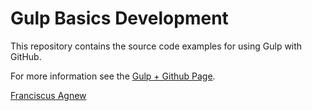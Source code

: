 Gulp Basics Development
=================

This repository contains the source code examples for using Gulp with GitHub.


For more information see the [Gulp + Github Page](https://franciscusagnew.github.io/gulp-basics/).

[Franciscus Agnew](http://www.franciscusagnew.com)